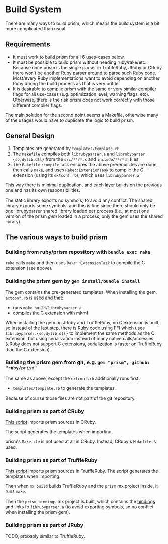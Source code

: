 # Build System

There are many ways to build prism, which means the build system is a bit more complicated than usual.

## Requirements

* It must work to build prism for all 6 uses-cases below.
* It must be possible to build prism without needing ruby/rake/etc.
  Because once prism is the single parser in TruffleRuby, JRuby or CRuby there won't be another Ruby parser around to parse such Ruby code.
  Most/every Ruby implementations want to avoid depending on another Ruby during the build process as that is very brittle.
* It is desirable to compile prism with the same or very similar compiler flags for all use-cases (e.g. optimization level, warning flags, etc).
  Otherwise, there is the risk prism does not work correctly with those different compiler flags.

The main solution for the second point seems a Makefile, otherwise many of the usages would have to duplicate the logic to build prism.

## General Design

1. Templates are generated by `templates/template.rb`
4. The `Makefile` compiles both `librubyparser.a` and `librubyparser.{so,dylib,dll}` from the `src/**/*.c` and `include/**/*.h` files
5. The `Rakefile` `:compile` task ensures the above prerequisites are done, then calls `make`,
  and uses `Rake::ExtensionTask` to compile the C extension (using its `extconf.rb`), which uses `librubyparser.a`

This way there is minimal duplication, and each layer builds on the previous one and has its own responsibilities.

The static library exports no symbols, to avoid any conflict.
The shared library exports some symbols, and this is fine since there should only be one librubyparser shared library
loaded per process (i.e., at most one version of the prism *gem* loaded in a process, only the gem uses the shared library).

## The various ways to build prism

### Building from ruby/prism repository with `bundle exec rake`

`rake` calls `make` and then uses `Rake::ExtensionTask` to compile the C extension (see above).

### Building the prism gem by `gem install/bundle install`

The gem contains the pre-generated templates.
When installing the gem, `extconf.rb` is used and that:
* runs `make build/librubyparser.a`
* compiles the C extension with mkmf

When installing the gem on JRuby and TruffleRuby, no C extension is built, so instead of the last step,
there is Ruby code using FFI which uses `librubyparser.{so,dylib,dll}`
to implement the same methods as the C extension, but using serialization instead of many native calls/accesses
(JRuby does not support C extensions, serialization is faster on TruffleRuby than the C extension).

### Building the prism gem from git, e.g. `gem "prism", github: "ruby/prism"`

The same as above, except the `extconf.rb` additionally runs first:
* `templates/template.rb` to generate the templates

Because of course those files are not part of the git repository.

### Building prism as part of CRuby

[This script](https://github.com/ruby/ruby/blob/32e828bb4a6c65a392b2300f3bdf93008c7b6f25/tool/sync_default_gems.rb#L399-L426) imports prism sources in CRuby.

The script generates the templates when importing.

prism's `Makefile` is not used at all in CRuby. Instead, CRuby's `Makefile` is used.

### Building prism as part of TruffleRuby

[This script](https://github.com/oracle/truffleruby/blob/master/tool/import-prism.sh) imports prism sources in TruffleRuby.
The script generates the templates when importing.

Then when `mx build` builds TruffleRuby and the `prism` mx project inside, it runs `make`.

Then the `prism bindings` mx project is built, which contains the [bindings](https://github.com/oracle/truffleruby/blob/master/src/main/c/prism_bindings/src/prism_bindings.c)
and links to `librubyparser.a` (to avoid exporting symbols, so no conflict when installing the prism gem).

### Building prism as part of JRuby

TODO, probably similar to TruffleRuby.
